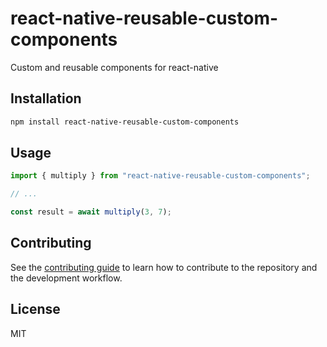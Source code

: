 # react-native-reusable-custom-components

Custom and reusable components for react-native

## Installation

```sh
npm install react-native-reusable-custom-components
```

## Usage

```js
import { multiply } from "react-native-reusable-custom-components";

// ...

const result = await multiply(3, 7);
```

## Contributing

See the [contributing guide](CONTRIBUTING.md) to learn how to contribute to the repository and the development workflow.

## License

MIT
